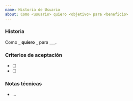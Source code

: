 ```yaml
---
name: Historia de Usuario
about: Como <usuario> quiero <objetivo> para <beneficio>
---
```


### Historia

Como **_ quiero _** para \_\_\_.

### Criterios de aceptación

- [ ]
- [ ]

### Notas técnicas

- ...
